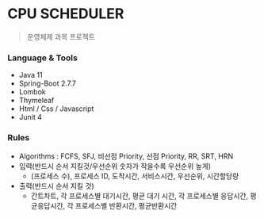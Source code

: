 # CPU SCHEDULER
> 운영체제 과목 프로젝트

### Language & Tools
- Java 11
- Spring-Boot 2.7.7
- Lombok
- Thymeleaf
- Html / Css / Javascript
- Junit 4

### Rules
- Algorithms : FCFS, SFJ, 비선점 Priority, 선점 Priority, RR, SRT, HRN
- 입력(반드시 순서 지킬것/우선순위 숫자가 작을수록 우선순위 높게)
  - (프로세스 수), 프로세스 ID, 도착시간, 서비스시간, 우선순위, 시간할당량
- 출력(반드시 순서 지킬 것)
  - 간트차트, 각 프로세스별 대기시간, 평균 대기 시간, 각 프로세스별 응답시간, 평균응답시간, 각 프로세스별 반환시간, 평균반환시간